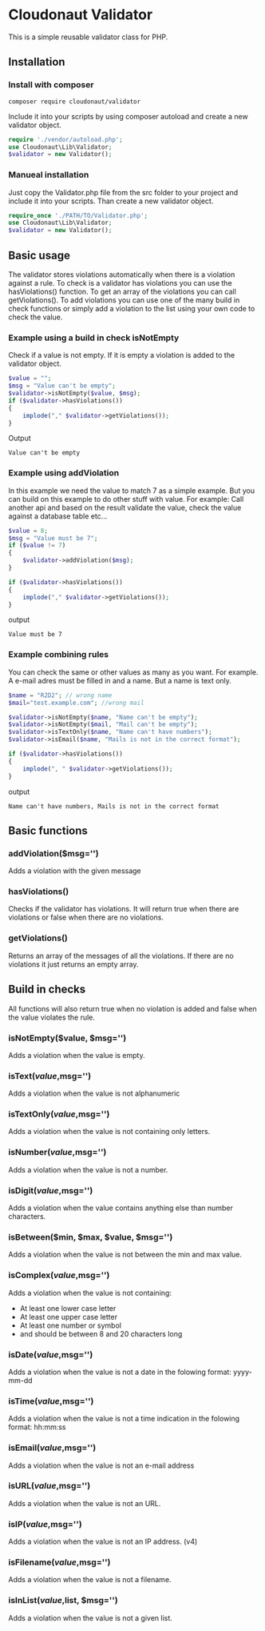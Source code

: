 # Cloudonaut Validator

This is a simple reusable validator class for PHP.

## Installation

### Install with composer
```
composer require cloudonaut/validator
```

Include it into your scripts by using composer autoload and create a new validator object.
```php
require './vendor/autoload.php';
use Cloudonaut\Lib\Validator;
$validator = new Validator();
```

### Manueal installation
Just copy the Validator.php file from the src folder to your project and include it into your scripts. Than create a new validator object.

```php
require_once './PATH/TO/Validator.php';
use Cloudonaut\Lib\Validator;
$validator = new Validator();
```

## Basic usage

The validator stores violations automatically when there is a violation against a rule. 
To check is a validator has violations you can use the hasViolations() function. To get an array of the violations you can call getViolations().
To add violations you can use one of the many build in check functions or simply add a violation to the list using your own code to check the value.

### Example using a build in check isNotEmpty
Check if a value is not empty. If it is empty a violation is added to the validator object.

```php
$value = "";
$msg = "Value can't be empty";
$validator->isNotEmpty($value, $msg);
if ($validator->hasViolations())
{
    implode("," $validator->getViolations());
}
```
Output
```
Value can't be empty
```

### Example using addViolation
In this example we need the value to match 7 as a simple example. But you can build on this example to do other stuff with value. For example: Call another api and based on the result validate the value, check the value against a database table etc...

```php
$value = 8;
$msg = "Value must be 7";
if ($value != 7)
{
    $validator->addViolation($msg);
}

if ($validator->hasViolations())
{
    implode("," $validator->getViolations());
}
```
output
```
Value must be 7
```

### Example combining rules
You can check the same or other values as many as you want. For example. A e-mail adres must be filled in and a name. But a name is text only.

```php
$name = "R2D2"; // wrong name
$mail="test.example.com"; //wrong mail

$validator->isNotEmpty($name, "Name can't be empty");
$validator->isNotEmpty($mail, "Mail can't be empty");
$validator->isTextOnly($name, "Name can't have numbers");
$validator->isEmail($name, "Mails is not in the correct format");

if ($validator->hasViolations())
{
    implode(", " $validator->getViolations());
}
```
output
```
Name can't have numbers, Mails is not in the correct format
```


## Basic functions

### addViolation($msg='')
Adds a violation with the given message

### hasViolations()
Checks if the validator has violations. It will return true when there are violations or false when there are no violations.

### getViolations()
Returns an array of the messages of all the violations. If there are no violations it just returns an empty array.

## Build in checks
All functions will also return true when no violation is added and false when the value violates the rule.

### isNotEmpty($value, $msg='')
Adds a violation when the value is empty.

### isText($value,$msg='')
Adds a violation when the value is not alphanumeric

### isTextOnly($value,$msg='')
Adds a violation when the value is not containing only letters.

### isNumber($value,$msg='')
Adds a violation when the value is not a number.

### isDigit($value,$msg='')
Adds a violation when the value contains anything else than number characters.

### isBetween($min, $max, $value, $msg='')
Adds a violation when the value is not between the min and max value.

### isComplex($value,$msg='')
Adds a violation when the value is not containing:
* At least one lower case letter
* At least one upper case letter
* At least one number or symbol
* and should be between 8 and 20 characters long

### isDate($value,$msg='')
Adds a violation when the value is not a date in the folowing format: yyyy-mm-dd

### isTime($value,$msg='')
Adds a violation when the value is not a time indication in the folowing format: hh:mm:ss

### isEmail($value,$msg='')
Adds a violation when the value is not an e-mail address

### isURL($value,$msg='')
Adds a violation when the value is not an URL.

### isIP($value,$msg='')
Adds a violation when the value is not an IP address. (v4)

### isFilename($value,$msg='')
Adds a violation when the value is not a filename.

### isInList($value,$list, $msg='')
Adds a violation when the value is not a given list.